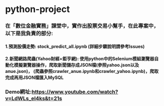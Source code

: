 # python-project
### 在「數位金融實務」課堂中，實作出股票交易小幫手，在此專案中，以下是我負責的部分:
#### 1.預測股價走勢: stock_predict_all.ipynb (詳細步驟說明請參考Issues)
#### 2.新聞網路爬蟲(Yahoo財經+鉅亨網): 使用python中的Selenium模組瀏覽器自動化模擬瀏覽器操作，爬取新聞儲存成JSON檔(參照yahoo.json以及anue.json)，  (爬蟲參照crawler_anue.ipynb和crawler_yahoo.ipynb)，爬取完成再用JSON檔匯入MySQL
### Demo網址:https://www.youtube.com/watch?v=LdWLs_eI4ks&t=21s



 
